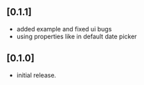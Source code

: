 ## [0.1.1]

* added example and fixed ui bugs
* using properties like in default date picker

## [0.1.0]

* initial release.
